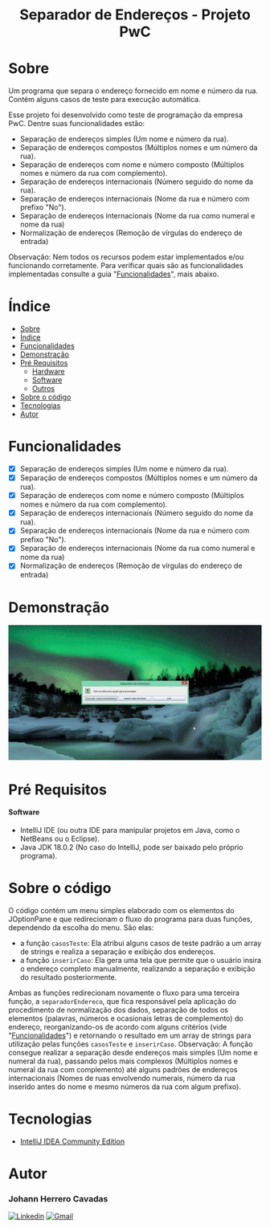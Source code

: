 <h1 align = "center">Separador de Endereços - Projeto PwC </h1>

# Sobre
Um programa que separa o endereço fornecido em nome e número da rua. Contém alguns casos de teste para execução automática.

Esse projeto foi desenvolvido como teste de programação da empresa PwC. Dentre suas funcionalidades estão:

- Separação de endereços simples (Um nome e número da rua).
- Separação de endereços compostos (Múltiplos nomes e um número da rua).
- Separação de endereços com nome e número composto (Múltiplos nomes e número da rua com complemento).
- Separação de endereços internacionais (Número seguido do nome da rua).
- Separação de endereços internacionais (Nome da rua e número com prefixo "No").
- Separação de endereços internacionais (Nome da rua como numeral e nome da rua)
- Normalização de endereços (Remoção de vírgulas do endereço de entrada) 

Observação: Nem todos os recursos podem estar implementados e/ou funcionando corretamente. Para verificar quais são as funcionalidades implementadas consulte a guia "[Funcionalidades](#Funcionalidades)", mais abaixo.

# Índice

* [Sobre](#sobre)
* [Índice](#indice)
* [Funcionalidades](#funcionalidades)
* [Demonstração](#demonstracao)
* [Pré Requisitos](#pre-requisitos)
    * [Hardware](#hardware)
    * [Software](#software)
    * [Outros](#outros)
* [Sobre o código](#sobre-o-código)
* [Tecnologias](#tecnologias)
* [Autor](#autor)


# Funcionalidades

- [x] Separação de endereços simples (Um nome e número da rua).
- [x] Separação de endereços compostos (Múltiplos nomes e um número da rua).
- [x] Separação de endereços com nome e número composto (Múltiplos nomes e número da rua com complemento).
- [x] Separação de endereços internacionais (Número seguido do nome da rua).
- [x] Separação de endereços internacionais (Nome da rua e número com prefixo "No").
- [x] Separação de endereços internacionais (Nome da rua como numeral e nome da rua)
- [x] Normalização de endereços (Remoção de vírgulas do endereço de entrada)

# Demonstração
![Video demonstrativo](README_Files/Funcionamento_Separador_enderecos.gif)

# Pré Requisitos

#### Software
- IntelliJ IDE (ou outra IDE para manipular projetos em Java, como o NetBeans ou o Eclipse).
- Java JDK 18.0.2 (No caso do IntelliJ, pode ser baixado pelo próprio programa).

# Sobre o código
O código contém um menu simples elaborado com os elementos do JOptionPane e que redirecionam o fluxo do programa para duas funções, dependendo da escolha do menu. São elas:
- a função `casosTeste`: Ela atribui alguns casos de teste padrão a um array de strings e realiza a separação e exibição dos endereços.
- a função `inserirCaso`: Ela gera uma tela que permite que o usuário insira o endereço completo manualmente, realizando a separação e exibição do resultado posteriormente.

Ambas as funções redirecionam novamente o fluxo para uma terceira função, a `separadorEndereco`, que fica responsável pela aplicação do procedimento de normalização dos dados, separação de todos os elementos (palavras, números e ocasionais letras de complemento) do endereço, reorganizando-os de acordo com alguns critérios (vide "[Funcionalidades](#Funcionalidades)") e retornando o resultado em um array de strings para utilização pelas funções `casosTeste` e `inserirCaso`.
Observação: A função consegue realizar a separação desde endereços mais simples (Um nome e numeral da rua), passando pelos mais complexos (Múltiplos nomes e numeral da rua com complemento) até alguns padrões de endereços internacionais (Nomes de ruas envolvendo numerais, número da rua inserido antes do nome e mesmo números da rua com algum prefixo).

# Tecnologias
- [IntelliJ IDEA Community Edition](https://www.jetbrains.com/idea/)



# Autor
### Johann Herrero Cavadas
[![Linkedin](https://img.shields.io/badge/LinkedIn-0077B5?style=for-the-badge&logo=linkedin&logoColor=white)](https://www.linkedin.com/in/jherrerocavadas/)
[![Gmail](https://img.shields.io/badge/Gmail-D14836?style=for-the-badge&logo=gmail&logoColor=white)](mailto:jherrerocavadas@gmail.com?Subject=Contato%20github%20-%20Repositório%20Projeto_PwC)

